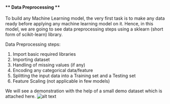 #### ** Data Preprocessing **

To build any  Machine Learning model, the very first task is to make any data ready before applying any machine learning model on it. Hence, in this model, we are going to see data preprocessing steps using a sklearn (short form of scikit-learn) library.

Data Preprocessing steps:

1. Import basic required libraries
2. Importing dataset
3. Handling of missing values (if any)
4. Encoding any categorical data/feature
5. Splitting the input data into a Training set and a Testing set
6. Feature Scaling (not applicable in few models)

We will see a demonstration with the help of a small demo dataset which is attached here.
![alt text](https://github.com/prtk1306/MachineLearning/blob/master/ML%20Logo.PNG "Machine Learning")

